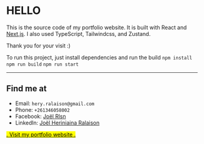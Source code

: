 # HELLO

This is the source code of my portfolio website. It is built with React and [Next.js](https://nextjs.org/). I also used TypeScript, Tailwindcss, and Zustand.

Thank you for your visit :)

To run this project, just install dependencies and run the build
`npm install`
`npm run build`
`npm run start`

---

## Find me at

- Email: `hery.ralaison@gmail.com`
- Phone: `+261346058002`
- Facebook: [Joël Rlsn](https://web.facebook.com/hery.ralaison)
- LinkedIn: [Joël Heriniaina Ralaison](https://www.linkedin.com/in/hery-ralaison)

[<mark>. Visit my portfolio website .</mark>](https://joelralaison.vercel.app)
